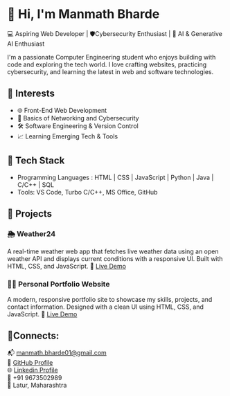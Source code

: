 # 👋 Hi, I'm Manmath Bharde
💻 Aspiring Web Developer | 🛡️Cybersecurity Enthusiast | 🤖 AI & Generative AI Enthusiast

I'm a passionate Computer Engineering student who enjoys building with code and exploring the tech world. 
I love crafting websites, practicing cybersecurity, and learning the latest in web and software technologies.

## 🚀 Interests
- 🌐 Front-End Web Development 
- 🔐 Basics of Networking and Cybersecurity
- 🛠️ Software Engineering & Version Control
- 📈 Learning Emerging Tech & Tools

## 🧰 Tech Stack
- Programming Languages : HTML | CSS | JavaScript | Python | Java | C/C++ | SQL
- Tools: VS Code, Turbo C/C++, MS Office, GitHub

## 💼 Projects

### 🌦️ Weather24
A real-time weather web app that fetches live weather data using an open weather API and displays current conditions with a responsive UI. Built with HTML, CSS, and JavaScript.
🔗 [Live Demo](https://manu-char.github.io/Weather24/) 

### 🧑‍💻 Personal Portfolio Website
A modern, responsive portfolio site to showcase my skills, projects, and contact information. Designed with a clean UI using HTML, CSS, and JavaScript.
🔗 [Live Demo](https://manu-char.github.io/MyPortfolio/)

## 🤝Connects: 
📬 [manmath.bharde01@gmail.com](mailto:manmath.bharde01@gmail.com)  
🔗 [GitHub Profile](https://github.com/manu-Char)  
🌐 [Linkedin Profile](https://www.linkedin.com/in/manmath-bharde-1a406b35a/)  
📱 +91 9673502989  
📍 Latur, Maharashtra

